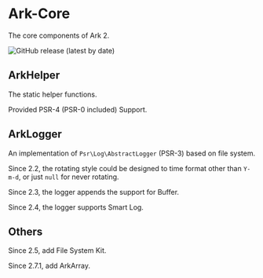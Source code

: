 # Ark-Core

The core components of Ark 2.

![GitHub release (latest by date)](https://img.shields.io/github/v/release/sinri/ark-core)

## ArkHelper

The static helper functions.

Provided PSR-4 (PSR-0 included) Support.

## ArkLogger

An implementation of `Psr\Log\AbstractLogger` (PSR-3) based on file system.

Since 2.2, the rotating style could be designed to time format other than `Y-m-d`, or just `null` for never rotating.

Since 2.3, the logger appends the support for Buffer. 

Since 2.4, the logger supports Smart Log.

## Others

Since 2.5, add File System Kit.

Since 2.7.1, add ArkArray.
